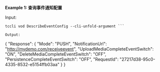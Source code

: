 **Example 1: 查询事件通知配置**



Input: 

```
tccli vod DescribeEventConfig --cli-unfold-argument ```

Output: 
```
{
    "Response": {
        "Mode": "PUSH",
        "NotificationUrl": "http://mydemo.com/receiveevent",
        "UploadMediaCompleteEventSwitch": "ON",
        "DeleteMediaCompleteEventSwitch": "OFF",
        "PersistenceCompleteEventSwitch": "OFF",
        "RequestId": "27217d38-95c0-4335-8532-e5154ffb03aa"
    }
}
```

